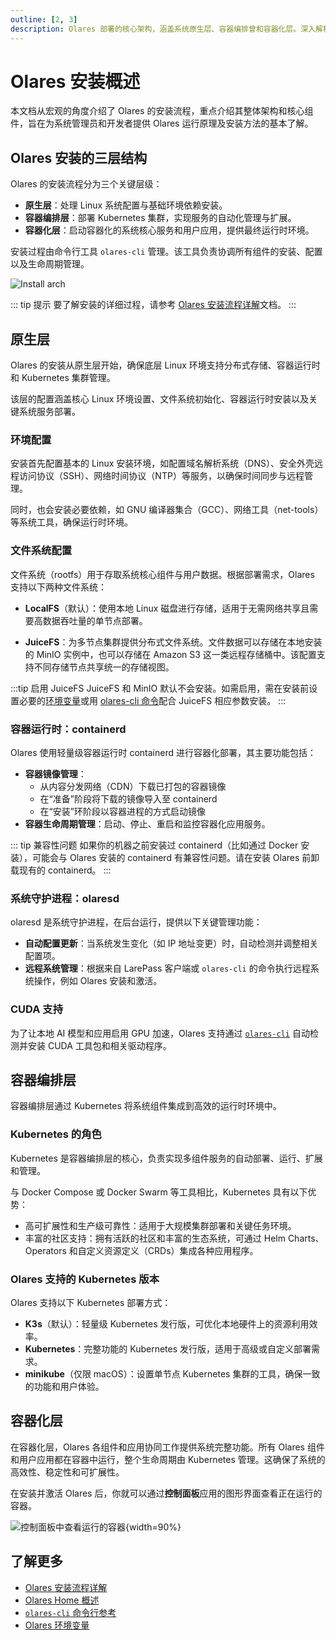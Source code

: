 ```yaml
---
outline: [2, 3]
description: Olares 部署的核心架构，涵盖系统原生层、容器编排曾和容器化层。深入解析 Olares 各层级之间的技术交互。
---
```

# Olares 安装概述 

本文档从宏观的角度介绍了 Olares 的安装流程，重点介绍其整体架构和核心组件，旨在为系统管理员和开发者提供 Olares 运行原理及安装方法的基本了解。

## Olares 安装的三层结构
Olares 的安装流程分为三个关键层级：

- **原生层**：处理 Linux 系统配置与基础环境依赖安装。
- **容器编排层**：部署 Kubernetes 集群，实现服务的自动化管理与扩展。
- **容器化层**：启动容器化的系统核心服务和用户应用，提供最终运行时环境。

安装过程由命令行工具 `olares-cli` 管理。该工具负责协调所有组件的安装、配置以及生命周期管理。

![Install arch](/images/developer/install/olares-install.png)

::: tip 提示
要了解安装的详细过程，请参考 [Olares 安装流程详解](installation-process.md)文档。
:::

## 原生层
Olares 的安装从原生层开始，确保底层 Linux 环境支持分布式存储、容器运行时和 Kubernetes 集群管理。

该层的配置涵盖核心 Linux 环境设置、文件系统初始化、容器运行时安装以及关键系统服务部署。

### 环境配置

安装首先配置基本的 Linux 安装环境，如配置域名解析系统（DNS）、安全外壳远程访问协议（SSH）、网络时间协议（NTP）等服务，以确保时间同步与远程管理。

同时，也会安装必要依赖，如 GNU 编译器集合（GCC）、网络工具（net-tools）等系统工具，确保运行时环境。

### 文件系统配置

文件系统（rootfs）用于存取系统核心组件与用户数据。根据部署需求，Olares 支持以下两种文件系统：

- **LocalFS**（默认）：使用本地 Linux 磁盘进行存储，适用于无需网络共享且需要高数据吞吐量的单节点部署。

- **JuiceFS**：为多节点集群提供分布式文件系统。文件数据可以存储在本地安装的 MinIO 实例中，也可以存储在 Amazon S3 这一类远程存储桶中。该配置支持不同存储节点共享统一的存储视图。

:::tip 启用 JuiceFS
JuiceFS 和 MinIO 默认不会安装。如需启用，需在安装前设置必要的[环境变量](environment-variables.md#juicefs)或用 [olares-cli 命令](./cli/olares-prepare.md#选项)配合 JuiceFS 相应参数安装。
:::

### 容器运行时：containerd
Olares 使用轻量级容器运行时 containerd 进行容器化部署，其主要功能包括：
- **容器镜像管理**：
  - 从内容分发网络（CDN）下载已打包的容器镜像
  - 在“准备”阶段将下载的镜像导入至 containerd
  - 在“安装”环阶段以容器进程的方式启动镜像
- **容器生命周期管理**：启动、停止、重启和监控容器化应用服务。

::: tip 兼容性问题
如果你的机器之前安装过 containerd（比如通过 Docker 安装），可能会与 Olares 安装的 containerd 有兼容性问题。请在安装 Olares 前卸载现有的 containerd。
:::

### 系统守护进程：olaresd
olaresd 是系统守护进程，在后台运行，提供以下关键管理功能：
- **自动配置更新**：当系统发生变化（如 IP 地址变更）时，自动检测并调整相关配置项。
- **远程系统管理**：根据来自 LarePass 客户端或 `olares-cli` 的命令执行远程系统操作，例如 Olares 安装和激活。

### CUDA 支持
为了让本地 AI 模型和应用启用 GPU 加速，Olares 支持通过 [`olares-cli`](./cli/gpu.md) 自动检测并安装 CUDA 工具包和相关驱动程序。

## 容器编排层
容器编排层通过 Kubernetes 将系统组件集成到高效的运行时环境中。

### Kubernetes 的角色
Kubernetes 是容器编排层的核心，负责实现多组件服务的自动部署、运行、扩展和管理。

与 Docker Compose 或 Docker Swarm 等工具相比，Kubernetes 具有以下优势：
- 高可扩展性和生产级可靠性：适用于大规模集群部署和关键任务环境。
- 丰富的社区支持：拥有活跃的社区和丰富的生态系统，可通过 Helm Charts、Operators 和自定义资源定义（CRDs）集成各种应用程序。

### Olares 支持的 Kubernetes 版本
Olares 支持以下 Kubernetes 部署方式：
- **K3s**（默认）：轻量级 Kubernetes 发行版，可优化本地硬件上的资源利用效率。
- **Kubernetes**：完整功能的 Kubernetes 发行版，适用于高级或自定义部署需求。
- **minikube**（仅限 macOS）：设置单节点 Kubernetes 集群的工具，确保一致的功能和用户体验。

## 容器化层

在容器化层，Olares 各组件和应用协同工作提供系统完整功能。所有 Olares 组件和用户应用都在容器中运行，整个生命周期由 Kubernetes 管理。这确保了系统的高效性、稳定性和可扩展性。

在安装并激活 Olares 后，你就可以通过**控制面板**应用的图形界面查看正在运行的容器。

![控制面板中查看运行的容器](/images/developer/install/running-pods.png#bordered){width=90%}

## 了解更多

- [Olares 安装流程详解](installation-process.md)
- [Olares Home 概述](olares-home.md)
- [`olares-cli` 命令行参考](../install/cli/olares-cli.md)
- [Olares 环境变量](environment-variables.md)